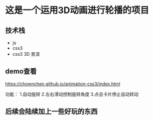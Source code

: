 # 这是一个运用3D动画进行轮播的项目

## 技术栈
- js 
- css3
- css3 3D 景深

## demo查看
https://chownchen.github.io/animation-css3/index.html

功能：
1.自动旋转
2.左右滑动控制旋转角度
3.点击卡片停止自动转动

## 后续会陆续加上一些好玩的东西
